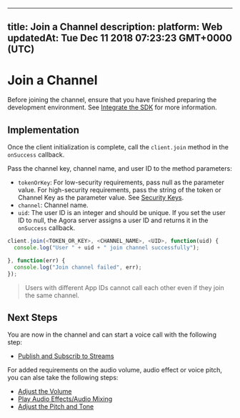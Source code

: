 
---
title: Join a Channel
description: 
platform: Web
updatedAt: Tue Dec 11 2018 07:23:23 GMT+0000 (UTC)
---
# Join a Channel
Before joining the channel, ensure that you have finished preparing the development environment. See [Integrate the SDK](../../en/Voice/web_prepare.md) for more information.

## Implementation

Once the client initialization is complete, call the  `client.join`  method in the `onSuccess` callback.

Pass the channel key, channel name, and user ID to the method parameters:

- `tokenOrKey`: For low-security requirements, pass null as the parameter value. For high-security requirements, pass the string of the token or Channel Key as the parameter value. See [Security Keys](../../en/Voice/token.md).
- `channel`: Channel name.
- `uid`: The user ID is an integer and should be unique. If you set the user ID to null, the Agora server assigns a user ID and returns it in the  `onSuccess` callback.

```javascript
client.join(<TOKEN_OR_KEY>, <CHANNEL_NAME>, <UID>, function(uid) {
  console.log("User " + uid + " join channel successfully");

}, function(err) {
  console.log("Join channel failed", err);
});
```

> Users with different App IDs cannot call each other even if they join the same channel.

## Next Steps

You are now in the channel and can start a voice call with the following step:

- [Publish and Subscrib to Streams](../../en/Voice/publish_web_audio.md)

For added requirements on the audio volume, audio effect or voice pitch, you can alse take the following steps:

- [Adjust the Volume](../../en/Voice/volume_web.md)
- [Play Audio Effects/Audio Mixing](../../en/Voice/effect_mixing_web.md)
- [Adjust the Pitch and Tone](../../en/Voice/audio_profile_web.md)
